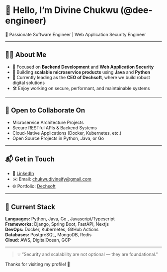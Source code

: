 # 👋 Hello, I’m Divine Chukwu (@dee-engineer)

🎯 Passionate Software Engineer | Web Application Security Engineer

---

## 👨‍💻 About Me

- 🔐 Focused on **Backend Development** and **Web Application Security**
- 🧱 Building **scalable microservice products** using **Java** and **Python**
- 🚀 Currently leading as the **CEO of Dechsoft**, where we build robust digital solutions
- 🛠️ Enjoy working on secure, performant, and maintainable systems

---

## 🤝 Open to Collaborate On

- Microservice Architecture Projects  
- Secure RESTful APIs & Backend Systems  
- Cloud-Native Applications (Docker, Kubernetes, etc.)
- Open Source Projects in Python, Java, or Go

---

## 📬 Get in Touch

- 💼 [LinkedIn](https://www.linkedin.com/in/divinechukwu)  
- ✉️ Email: chukwudivineify@gmail.com  
- 🌐 Portfolio: [Dechsoft](https://dechsoft.com)

---

## 📌 Current Stack

**Languages:** Python, Java, Go , Javascript/Typescript  
**Frameworks:** Django, Spring Boot, FastAPI, Nextjs  
**DevOps:** Docker, Kubernetes, GitHub Actions  
**Databases:** PostgreSQL, MongoDB, Redis  
**Cloud:** AWS, DigitalOcean, GCP

---

> 💡 “Security and scalability are not optional — they are foundational.”

Thanks for visiting my profile! 🌟

